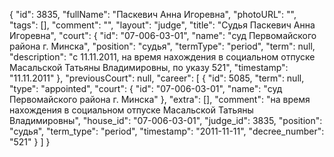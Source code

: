{
    "id": 3835,
    "fullName": "Паскевич Анна Игоревна",
    "photoURL": "",
    "tags": [],
    "comment": "",
    "layout": "judge",
    "title": "Судья Паскевич Анна Игоревна",
    "court": {
        "id": "07-006-03-01",
        "name": "суд Первомайского района г. Минска",
        "position": "судья",
        "termType": "period",
        "term": null,
        "description": "c 11.11.2011, на время нахождения в социальном отпуске Масальской Татьяны Владимировны, по указу 521",
        "timestamp": "11.11.2011"
    },
    "previousCourt": null,
    "career": [
        {
            "id": 5085,
            "term": null,
            "type": "appointed",
            "court": {
                "id": "07-006-03-01",
                "name": "суд Первомайского района г. Минска"
            },
            "extra": [],
            "comment": "на время нахождения в социальном отпуске Масальской Татьяны Владимировны",
            "house_id": "07-006-03-01",
            "judge_id": 3835,
            "position": "судья",
            "term_type": "period",
            "timestamp": "2011-11-11",
            "decree_number": "521"
        }
    ]
}